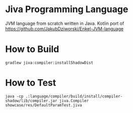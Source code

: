 # Jiva Programming Language

JVM language from scratch written in Java. Kotlin port of https://github.com/JakubDziworski/Enkel-JVM-language

# How to Build

```
gradlew jiva:compiler:installShadowDist
```

# How to Test

```
java -cp .:language/compiler/build/install/compiler-shadow/lib/compiler.jar jiva.Compiler showcase/res/DefaultParamTest.jiva
```
